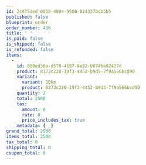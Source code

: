 ```yaml
---
id: 2c075ded-0858-4094-9500-024337bdb5b5
published: false
blueprint: order
order_number: 436
title: ' '
is_paid: false
is_shipped: false
is_refunded: false
items:
  -
    id: 869ed36a-d578-4187-8e92-b0746e82427d
    product: 8373c220-19f3-4452-b9d5-7f9a566bcd90
    variant:
      variant: 10km
      product: 8373c220-19f3-4452-b9d5-7f9a566bcd90
    quantity: 2
    total: 2500
    tax:
      amount: 0
      rate: 0
      price_includes_tax: true
    metadata: {  }
grand_total: 2500
items_total: 2500
tax_total: 0
shipping_total: 0
coupon_total: 0
---
```

